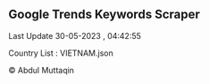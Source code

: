 

## Google Trends Keywords Scraper 
 
Last Update 30-05-2023 , 04:42:55

Country List :
VIETNAM.json



© Abdul Muttaqin 
